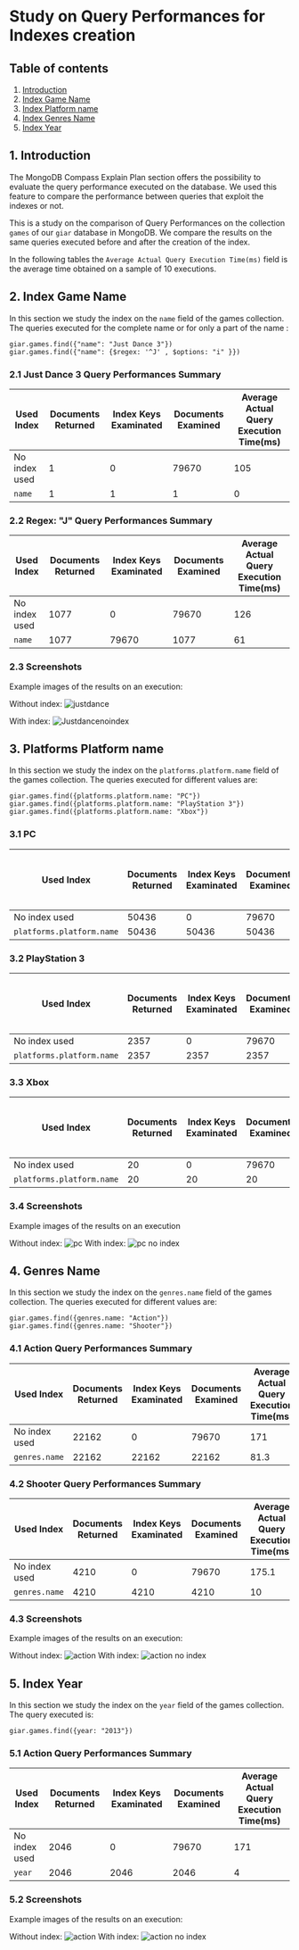 # Study on Query Performances for Indexes creation

## Table of contents
1) [Introduction](#1-introduction)
2) [Index Game Name](#2-index-game-name)
3) [Index Platform name](#3-platforms-platform-name)
4) [Index Genres Name](#4-genres-name)
5) [Index Year](#5-index-year)

## 1. Introduction
The MongoDB Compass Explain Plan section offers the possibility to evaluate the query performance executed on the database. We used this feature to compare the performance between queries that exploit the indexes or not.

This is a study on the comparison of Query Performances on the collection `games` of our `giar` database in MongoDB.
We compare the results on the same queries executed before and after the creation of the index.

In the following tables the `Average Actual Query Execution Time(ms)` field is the average time obtained on a sample of 10 executions.


## 2. Index Game Name
In this section we study the index on the `name` field of the games collection.
The queries executed for the complete name or for only a part of the name : 
````
giar.games.find({"name": "Just Dance 3"})
giar.games.find({"name": {$regex: '^J' , $options: "i" }})
````

### 2.1 Just Dance 3 Query Performances Summary

Used Index | Documents Returned | Index Keys Examinated | Documents Examined | Average Actual Query Execution Time(ms) 
------------ | ------------ | ------------ | ------------ | ------------ 
No index used | 1 | 0 | 79670 | 105 
`name` | 1 | 1 | 1 | 0

### 2.2 Regex: "J" Query Performances Summary

Used Index | Documents Returned | Index Keys Examinated | Documents Examined | Average Actual Query Execution Time(ms) 
------------ | ------------ | ------------ | ------------ | ------------ 
No index used | 1077 | 0 | 79670 | 126 
`name` | 1077 | 79670 | 1077 | 61 

### 2.3 Screenshots
Example images of the results on an execution:

Without index:
![justdance](./resources/justdanceNOindex.png)

With index:
![Justdancenoindex](./resources/justdanceindex.png)


## 3. Platforms Platform name
In this section we study the index on the `platforms.platform.name` field of the games collection.
The queries executed for different values are: 
````
giar.games.find({platforms.platform.name: "PC"})
giar.games.find({platforms.platform.name: "PlayStation 3"})
giar.games.find({platforms.platform.name: "Xbox"})
````

### 3.1 PC

Used Index | Documents Returned | Index Keys Examinated | Documents Examined | Average Actual Query Execution Time(ms) 
------------ | ------------ | ------------ | ------------ | ------------ 
No index used | 50436 | 0 | 79670 | 172.6 
`platforms.platform.name` | 50436 | 50436 | 50436 | 136.4 

### 3.2 PlayStation 3 

Used Index | Documents Returned | Index Keys Examinated | Documents Examined | Average Actual Query Execution Time(ms) 
------------ | ------------ | ------------ | ------------ | ------------ 
No index used | 2357 | 0 | 79670 | 179.3 
`platforms.platform.name` | 2357 | 2357 | 2357 | 5.3 

### 3.3 Xbox 

Used Index | Documents Returned | Index Keys Examinated | Documents Examined | Average Actual Query Execution Time(ms) 
------------ | ------------ | ------------ | ------------ | ------------ 
No index used | 20 | 0 | 79670 | 177.4 
`platforms.platform.name` | 20 | 20 | 20 | 0

### 3.4 Screenshots
Example images of the results on an execution

Without index:
![pc](./resources/platPCnoindex.png)
With index:
![pc no index](./resources/platPCindex.png)


## 4. Genres Name
In this section we study the index on the `genres.name` field of the games collection.
The queries executed for different values are: 
````
giar.games.find({genres.name: "Action"})
giar.games.find({genres.name: "Shooter"})
````

### 4.1 Action Query Performances Summary

Used Index | Documents Returned | Index Keys Examinated | Documents Examined | Average Actual Query Execution Time(ms) 
------------ | ------------ | ------------ | ------------ | ------------ 
No index used | 22162 | 0 | 79670 | 171 
`genres.name` | 22162 | 22162 | 22162 | 81.3 

### 4.2 Shooter Query Performances Summary

Used Index | Documents Returned | Index Keys Examinated | Documents Examined | Average Actual Query Execution Time(ms) 
------------ | ------------ | ------------ | ------------ | ------------ 
No index used | 4210 | 0 | 79670 | 175.1 
`genres.name` | 4210 | 4210 | 4210 | 10 

### 4.3 Screenshots
Example images of the results on an execution:

Without index:
![action](./resources/genresACTIONnoindex.png)
With index:
![action no index](./resources/genresACTIONindex.png)


## 5. Index Year
In this section we study the index on the `year` field of the games collection.
The query executed is: 
````
giar.games.find({year: "2013"})
````

### 5.1 Action Query Performances Summary

Used Index | Documents Returned | Index Keys Examinated | Documents Examined | Average Actual Query Execution Time(ms) 
------------ | ------------ | ------------ | ------------ | ------------ 
No index used | 2046 | 0 | 79670 | 171 
`year` | 2046 | 2046 | 2046 | 4 


### 5.2 Screenshots
Example images of the results on an execution:

Without index:
![action](./resources/year2013noindex.png)
With index:
![action no index](./resources/year2013index.png)
